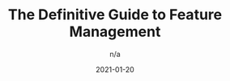 ---
author: n/a
date: 2021-01-20
publisher: launchdarkly
tags:
  - feature-management
  - releasing
target_url: https://launchdarkly.com/the-definitive-guide-to-feature-management/
title: The Definitive Guide to Feature Management
---